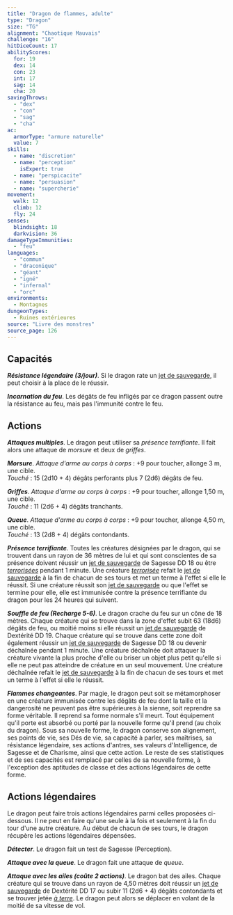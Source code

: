 ```yaml
---
title: "Dragon de flammes, adulte"
type: "Dragon"
size: "TG"
alignment: "Chaotique Mauvais"
challenge: "16"
hitDiceCount: 17
abilityScores:
  for: 19
  dex: 14
  con: 23
  int: 17
  sag: 14
  cha: 20
savingThrows:
  - "dex"
  - "con"
  - "sag"
  - "cha"
ac:
  armorType: "armure naturelle"
  value: 7
skills:
  - name: "discretion"
  - name: "perception"
    isExpert: true
  - name: "perspicacite"
  - name: "persuasion"
  - name: "supercherie"
movement:
  walk: 12
  climb: 12
  fly: 24
senses:
  blindsight: 18
  darkvision: 36
damageTypeImmunities:
  - "feu"
languages:
  - "commun"
  - "draconique"
  - "géant"
  - "igné"
  - "infernal"
  - "orc"
environments:
  - Montagnes
dungeonTypes:
  - Ruines extérieures
source: "Livre des monstres"
source_page: 126
---
```

## Capacités
_**Résistance légendaire (3/jour)**_. Si le dragon rate un [jet de sauvegarde](/utiliser-les-caracteristiques/#jets-de-sauvegarde), il peut choisir à la place de le réussir.

_**Incarnation du feu**_. Les dégâts de feu infligés par ce dragon passent outre la résistance au feu, mais pas l'immunité contre le feu.

## Actions
_**Attaques multiples**_. Le dragon peut utiliser sa _présence terrifiante_. Il fait alors une attaque de _morsure_ et deux de _griffes_.

_**Morsure**_. _Attaque d'arme au corps à corps_ : +9 pour toucher, allonge 3 m, une cible.  
_Touché_ : 15 (2d10 + 4) dégâts perforants plus 7 (2d6) dégâts de feu.

_**Griffes**_. _Attaque d'arme au corps à corps_ : +9 pour toucher, allonge 1,50 m, une cible.  
_Touché_ : 11 (2d6 + 4) dégâts tranchants.

_**Queue**_. _Attaque d'arme au corps à corps_ : +9 pour toucher, allonge 4,50 m, une cible.  
_Touché_ : 13 (2d8 + 4) dégâts contondants.

_**Présence terrifiante**_. Toutes les créatures désignées par le dragon, qui se trouvent dans un rayon de 36 mètres de lui et qui sont conscientes de sa présence doivent réussir un [jet de sauvegarde](/utiliser-les-caracteristiques/#jets-de-sauvegarde) de Sagesse DD 18 ou être [_terrorisées_](/gerer-la-sante-du-personnage/#terrorise) pendant 1 minute. Une créature [_terrorisée_](/gerer-la-sante-du-personnage/#terrorise) refait le [jet de sauvegarde](/utiliser-les-caracteristiques/#jets-de-sauvegarde) à la fin de chacun de ses tours et met un terme à l'effet si elle le réussit. Si une créature réussit son [jet de sauvegarde](/utiliser-les-caracteristiques/#jets-de-sauvegarde) ou que l'effet se termine pour elle, elle est immunisée contre la présence terrifiante du dragon pour les 24 heures qui suivent.

_**Souffle de feu (Recharge 5-6)**_. Le dragon crache du feu sur un cône de 18 mètres. Chaque créature qui se trouve dans la zone d'effet subit 63 (18d6) dégâts de feu, ou moitié moins si elle réussit un [jet de sauvegarde](/utiliser-les-caracteristiques/#jets-de-sauvegarde) de Dextérité DD 19. Chaque créature qui se trouve dans cette zone doit également réussir un [jet de sauvegarde](/utiliser-les-caracteristiques/#jets-de-sauvegarde) de Sagesse DD 18 ou devenir déchaînée pendant 1 minute. Une créature déchaînée doit attaquer la créature vivante la plus proche d'elle ou briser un objet plus petit qu'elle si elle ne peut pas atteindre de créature en un seul mouvement. Une créature déchaînée refait le [jet de sauvegarde](/utiliser-les-caracteristiques/#jets-de-sauvegarde) à la fin de chacun de ses tours et met un terme à l'effet si elle le réussit.

_**Flammes changeantes**_. Par magie, le dragon peut soit se métamorphoser en une créature immunisée contre les dégâts de feu dont la taille et la dangerosité ne peuvent pas être supérieures à la sienne, soit reprendre sa forme véritable. Il reprend sa forme normale s'il meurt. Tout équipement qu'il porte est absorbé ou porté par la nouvelle forme qu'il prend (au choix du dragon). Sous sa nouvelle forme, le dragon conserve son alignement, ses points de vie, ses Dés de vie, sa capacité à parler, ses maîtrises, sa résistance légendaire, ses actions d'antres, ses valeurs d'Intelligence, de Sagesse et de Charisme, ainsi que cette action. Le reste de ses statistiques et de ses capacités est remplacé par celles de sa nouvelle forme, à l'exception des aptitudes de classe et des actions légendaires de cette forme.

## Actions légendaires
Le dragon peut faire trois actions légendaires parmi celles proposées ci-dessous. Il ne peut en faire qu'une seule à la fois et seulement à la fin du tour d'une autre créature. Au début de chacun de ses tours, le dragon récupère les actions légendaires dépensées.

_**Détecter**_. Le dragon fait un test de Sagesse (Perception).

_**Attaque avec la queue**_. Le dragon fait une attaque de _queue_.

_**Attaque avec les ailes (coûte 2 actions)**_. Le dragon bat des ailes. Chaque créature qui se trouve dans un rayon de 4,50 mètres doit réussir un [jet de sauvegarde](/utiliser-les-caracteristiques/#jets-de-sauvegarde) de Dextérité DD 17 ou subir 11 (2d6 + 4) dégâts contondants et se trouver jetée [_à terre_](/gerer-la-sante-du-personnage/#a-terre). Le dragon peut alors se déplacer en volant de la moitié de sa vitesse de vol.
